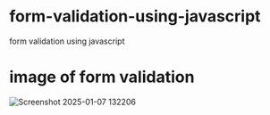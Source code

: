# form-validation-using-javascript
form validation using javascript
# image of form validation
![Screenshot 2025-01-07 132206](https://github.com/user-attachments/assets/a56b0c35-29ec-4a82-97d4-72d6410859fb)
